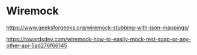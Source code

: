 # Wiremock



https://www.geeksforgeeks.org/wiremock-stubbing-with-json-mappings/

https://towardsdev.com/wiremock-how-to-easily-mock-rest-soap-or-any-other-api-5ad276f66145



